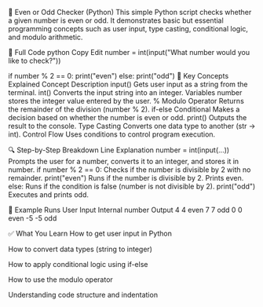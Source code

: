 🔢 Even or Odd Checker (Python)
This simple Python script checks whether a given number is even or odd. It demonstrates basic but essential programming concepts such as user input, type casting, conditional logic, and modulo arithmetic.

🧾 Full Code
python
Copy
Edit
number = int(input("What number would you like to check?"))

if number % 2 == 0:
    print("even")
else:
    print("odd")
🧠 Key Concepts Explained
Concept	Description
input()	Gets user input as a string from the terminal.
int()	Converts the input string into an integer.
Variables	number stores the integer value entered by the user.
% Modulo Operator	Returns the remainder of the division (number % 2).
if-else Conditional	Makes a decision based on whether the number is even or odd.
print()	Outputs the result to the console.
Type Casting	Converts one data type to another (str → int).
Control Flow	Uses conditions to control program execution.

🔍 Step-by-Step Breakdown
Line	Explanation
number = int(input(...))	Prompts the user for a number, converts it to an integer, and stores it in number.
if number % 2 == 0:	Checks if the number is divisible by 2 with no remainder.
print("even")	Runs if the number is divisible by 2. Prints even.
else:	Runs if the condition is false (number is not divisible by 2).
print("odd")	Executes and prints odd.

🧪 Example Runs
User Input	Internal number	Output
4	4	even
7	7	odd
0	0	even
-5	-5	odd

✅ What You Learn
How to get user input in Python

How to convert data types (string to integer)

How to apply conditional logic using if-else

How to use the modulo operator

Understanding code structure and indentation
